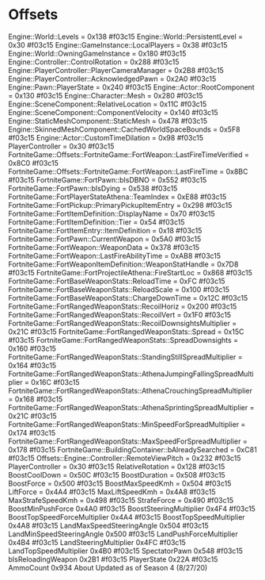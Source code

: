 
# Offsets
Engine::World::Levels = 0x138
#f03c15 Engine::World::PersistentLevel = 0x30
#f03c15 Engine::GameInstance::LocalPlayers = 0x38
#f03c15 Engine::World::OwningGameInstance = 0x180
#f03c15 Engine::Controller::ControlRotation = 0x288
#f03c15 Engine::PlayerController::PlayerCameraManager = 0x2B8
#f03c15 Engine::PlayerController::AcknowledgedPawn = 0x2A0
#f03c15 Engine::Pawn::PlayerState = 0x240
#f03c15 Engine::Actor::RootComponent = 0x130
#f03c15 Engine::Character::Mesh = 0x280
#f03c15 Engine::SceneComponent::RelativeLocation = 0x11C
#f03c15 Engine::SceneComponent::ComponentVelocity = 0x140
#f03c15 Engine::StaticMeshComponent::StaticMesh = 0x478
#f03c15 Engine::SkinnedMeshComponent::CachedWorldSpaceBounds = 0x5F8
#f03c15 Engine::Actor::CustomTimeDilation = 0x98
#f03c15 PlayerController = 0x30
#f03c15 FortniteGame::Offsets::FortniteGame::FortWeapon::LastFireTimeVerified = 0x8C0
#f03c15 FortniteGame::Offsets::FortniteGame::FortWeapon::LastFireTime = 0x8BC
#f03c15 FortniteGame::FortPawn::bIsDBNO = 0x552
#f03c15 FortniteGame::FortPawn::bIsDying = 0x538
#f03c15 FortniteGame::FortPlayerStateAthena::TeamIndex = 0xE88
#f03c15 FortniteGame::FortPickup::PrimaryPickupItemEntry = 0x298
#f03c15 FortniteGame::FortItemDefinition::DisplayName = 0x70
#f03c15 FortniteGame::FortItemDefinition::Tier = 0x54
#f03c15 FortniteGame::FortItemEntry::ItemDefinition = 0x18
#f03c15 FortniteGame::FortPawn::CurrentWeapon = 0x5A0
#f03c15 FortniteGame::FortWeapon::WeaponData = 0x378
#f03c15 FortniteGame::FortWeapon::LastFireAbilityTime = 0xAB8
#f03c15 FortniteGame::FortWeaponItemDefinition::WeaponStatHandle = 0x7D8
#f03c15 FortniteGame::FortProjectileAthena::FireStartLoc = 0x868
#f03c15 FortniteGame::FortBaseWeaponStats::ReloadTime = 0xFC
#f03c15 FortniteGame::FortBaseWeaponStats::ReloadScale = 0x100
#f03c15 FortniteGame::FortBaseWeaponStats::ChargeDownTime = 0x12C
#f03c15 FortniteGame::FortRangedWeaponStats::RecoilHoriz = 0x200
#f03c15 FortniteGame::FortRangedWeaponStats::RecoilVert = 0x1F0
#f03c15 FortniteGame::FortRangedWeaponStats::RecoilDownsightsMultiplier = 0x21C
#f03c15 FortniteGame::FortRangedWeaponStats::Spread = 0x15C
#f03c15 FortniteGame::FortRangedWeaponStats::SpreadDownsights = 0x160
#f03c15 FortniteGame::FortRangedWeaponStats::StandingStillSpreadMultiplier = 0x164
#f03c15 FortniteGame::FortRangedWeaponStats::AthenaJumpingFallingSpreadMultiplier = 0x16C
#f03c15 FortniteGame::FortRangedWeaponStats::AthenaCrouchingSpreadMultiplier = 0x168
#f03c15 FortniteGame::FortRangedWeaponStats::AthenaSprintingSpreadMultiplier = 0x21C
#f03c15 FortniteGame::FortRangedWeaponStats::MinSpeedForSpreadMultiplier = 0x174
#f03c15 FortniteGame::FortRangedWeaponStats::MaxSpeedForSpreadMultiplier = 0x178
#f03c15 FortniteGame::BuildingContainer::bAlreadySearched = 0xC81
#f03c15 Offsets::Engine::Controller::RemoteViewPitch = 0x232
#f03c15 PlayerController = 0x30
#f03c15 RelativeRotation = 0x128
#f03c15 BoostCoolDown = 0x50C
#f03c15 BoostDuration = 0x508
#f03c15 BoostForce = 0x500
#f03c15 BoostMaxSpeedKmh = 0x504
#f03c15 LiftForce = 0x4A4
#f03c15 MaxLiftSpeedKmh = 0x4A8
#f03c15 MaxStrafeSpeedKmh = 0x498
#f03c15 StrafeForce = 0x490
#f03c15 BoostMinPushForce 0x4A0
#f03c15 BoostSteeringMultiplier 0x4F4
#f03c15 BoostTopSpeedForceMultiplier 0x4A4
#f03c15 BoostTopSpeedMultiplier 0x4A8
#f03c15 LandMaxSpeedSteeringAngle 0x504
#f03c15 LandMinSpeedSteeringAngle 0x500
#f03c15 LandPushForceMultiplier 0x4B4
#f03c15 LandSteeringMultiplier 0x4FC
#f03c15 LandTopSpeedMultiplier 0x4B0
#f03c15 SpectatorPawn 0x548
#f03c15 bIsReloadingWeapon 0x2B1
#f03c15 PlayerState 0x22A
#f03c15 AmmoCount 0x934
About
Updated as of Season 4 (8/27/20)
